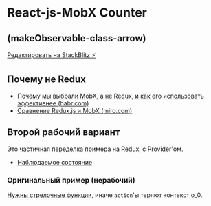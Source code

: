 # React-js-MobX Counter

## (makeObservable-class-arrow)

[Редактировать на StackBlitz ⚡️](https://stackblitz.com/edit/react-tgr1zb)

## Почему не Redux

- [Почему мы выбрали MobX, а не Redux, и как его использовать эффективнее (habr.com)](https://habr.com/ru/company/vk/blog/522312/)
- [Сравнение Redux.js и MobX (miro.com)](https://miro.com/app/board/uXjVOBGvaY4=/)

## Второй рабочий вариант

Это частичная переделка примера на Redux, с Provider'ом.

- [Наблюдаемое состояние](https://mobx.js.org/observable-state.html)

### Оригинальный пример (нерабочий)

[Нужны стрелочные функции](https://stackoverflow.com/a/68353544/5070569), иначе `action`'ы теряют контекст o_0.
